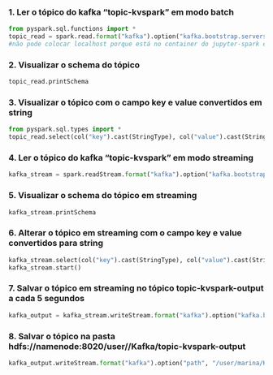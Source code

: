 ### 1. Ler o tópico do kafka “topic-kvspark” em modo batch
```python
from pyspark.sql.functions import *
topic_read = spark.read.format("kafka").option("kafka.bootstrap.servers", "kafka:9092").option("subscribe", "topic-kvspark").load()
#não pode colocar localhost porque está no container do jupyter-spark e não do kafka
```
### 2. Visualizar o schema do tópico
```python
topic_read.printSchema
```
### 3. Visualizar o tópico com o campo key e value convertidos em string
```python
from pyspark.sql.types import *
topic_read.select(col("key").cast(StringType), col("value").cast(StringType)).show()
```
### 4. Ler o tópico do kafka “topic-kvspark” em modo streaming
```python
kafka_stream = spark.readStream.format("kafka").option("kafka.bootstrap.servers", "kafka:9092").option("subscribe", "topic-kvspark").option("startingOffsets", "earliest").load()
```
### 5. Visualizar o schema do tópico em streaming
```python
kafka_stream.printSchema
```
### 6. Alterar o tópico em streaming com o campo key e value convertidos para string
```python
kafka_stream.select(col("key").cast(StringType), col("value").cast(StringType))
kafka_stream.start()
```
### 7. Salvar o tópico em streaming no tópico topic-kvspark-output a cada 5 segundos
```python
kafka_output = kafka_stream.writeStream.format("kafka").option("kafka.bootstrap.servers", "kafka":9092).option("topic", "topic-kvspark-output").trigger(Trigger.Continuous("5 seconds")).start()
```
### 8. Salvar o tópico na pasta hdfs://namenode:8020/user/<nome>/Kafka/topic-kvspark-output
```python
kafka_output.writeStream.format("kafka").option("path", "/user/marina/Kafka/topic-kvspark-output").start()
```
